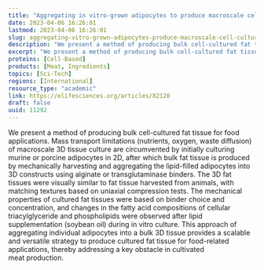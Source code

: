 ```yaml
---
title: "Aggregating in vitro-grown adipocytes to produce macroscale cell-cultured fat tissue with tunable lipid compositions for food applications"
date: 2023-04-06 16:26:01
lastmod: 2023-04-06 16:26:01
slug: aggregating-vitro-grown-adipocytes-produce-macroscale-cell-cultured-fat-tissue-tunable
description: "We present a method of producing bulk cell-cultured fat tissue for food applications. Mass transport limitations (nutrients, oxygen, waste diffusion) of macroscale 3D tissue culture are circumvented by initially culturing murine or porcine adipocytes in 2D, after which bulk fat tissue is produced by mechanically harvesting and aggregating the lipid-filled adipocytes into 3D constructs using alginate or transglutaminase binders. The 3D fat tissues were visually similar to fat tissue harvested from animals, with matching textures based on uniaxial compression tests."
excerpt: "We present a method of producing bulk cell-cultured fat tissue for food applications. Mass transport limitations (nutrients, oxygen, waste diffusion) of macroscale 3D tissue culture are circumvented by initially culturing murine or porcine adipocytes in 2D, after which bulk fat tissue is produced by mechanically harvesting and aggregating the lipid-filled adipocytes into 3D constructs using alginate or transglutaminase binders. The 3D fat tissues were visually similar to fat tissue harvested from animals, with matching textures based on uniaxial compression tests."
proteins: [Cell-Based]
products: [Meat, Ingredients]
topics: [Sci-Tech]
regions: [International]
resource_type: "academic"
link: https://elifesciences.org/articles/82120
draft: false
uuid: 11292
---
```

We present a method of producing bulk cell-cultured fat tissue for food
applications. Mass transport limitations (nutrients, oxygen, waste
diffusion) of macroscale 3D tissue culture are circumvented by initially
culturing murine or porcine adipocytes in 2D, after which bulk fat
tissue is produced by mechanically harvesting and aggregating the
lipid-filled adipocytes into 3D constructs using alginate or
transglutaminase binders. The 3D fat tissues were visually similar to
fat tissue harvested from animals, with matching textures based on
uniaxial compression tests. The mechanical properties of cultured fat
tissues were based on binder choice and concentration, and changes in
the fatty acid compositions of cellular triacylglyceride and
phospholipids were observed after lipid supplementation (soybean oil)
during in vitro culture. This approach of aggregating individual
adipocytes into a bulk 3D tissue provides a scalable and versatile
strategy to produce cultured fat tissue for food-related applications,
thereby addressing a key obstacle in cultivated meat production.
